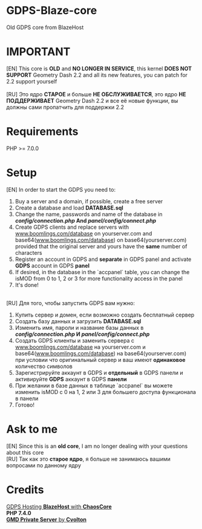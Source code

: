 # GDPS-Blaze-core
Old GDPS core from BlazeHost

# IMPORTANT
[EN] This core is **OLD** and **NO LONGER IN SERVICE**, this kernel **DOES NOT SUPPORT** Geometry Dash 2.2 and all its new features, you can patch for 2.2 support yourself <br><br>
[RU] Это ядро **СТАРОЕ** и больше **НЕ ОБСЛУЖИВАЕТСЯ**, это ядро **НЕ ПОДДЕРЖИВАЕТ** Geometry Dash 2.2 и все её новые функции, вы должны сами пропатчить для поддержки 2.2

# Requirements
PHP >= 7.0.0

# Setup
[EN] In order to start the GDPS you need to:
1. Buy a server and a domain, if possible, create a free server
2. Create a database and load **DATABASE.sql**
3. Change the name, passwords and name of the database in **_config/connection.php_ And _panel/config/connect.php_**
4. Create GDPS clients and replace servers with www.boomlings.com/database on yourserver.com and base64(www.boomlings.com/database) on base64(yourserver.com) provided that the original server and yours have the **same** number of characters
5. Register an account in GDPS and **separate** in GDPS panel and activate **GDPS** account in GDPS **panel**
6. If desired, in the database in the \`accpanel\` table, you can change the isMOD from 0 to 1, 2 or 3 for more functionality access in the panel
7. It's done!
<br><br>

[RU] Для того, чтобы запустить GDPS вам нужно:
1. Купить сервер и домен, если возможно создать бесплатный сервер
2. Создать базу данных и загрузить **DATABASE.sql**
3. Изменить имя, пароли и название базы данных в **_config/connection.php_ И _panel/config/connect.php_**
4. Создать GDPS клиенты и заменить сервера с www.boomlings.com/database на yourserver.com и base64(www.boomlings.com/database) на base64(yourserver.com) при условии что оригинальный сервер и ваш имеют **одинаковое** количество символов
5. Зарегистрируйте аккаунт в GDPS и **отдельный** в GDPS панели и активируйте **GDPS** аккаунт в GDPS **панели**
6. При желании в базе данных в таблице \`accpanel\` вы можете изменить isMOD с 0 на 1, 2 или 3 для большего доступа функционала в панели
7. Готово!

# Ask to me
[EN] Since this is an **old core**, I am no longer dealing with your questions about this core
<br>
[RU] Так как это **старое ядро**, я больше не занимаюсь вашими вопросами по данному ядру

# Credits
[GDPS Hosting **BlazeHost** with **ChaosCore**](https://www.blazehost.ru)
<br>
**PHP 7.4.0**
<br>
[**GMD Private Server** by **Cvolton**](https://github.com/Cvolton/GMDprivateServer/tree/master)
